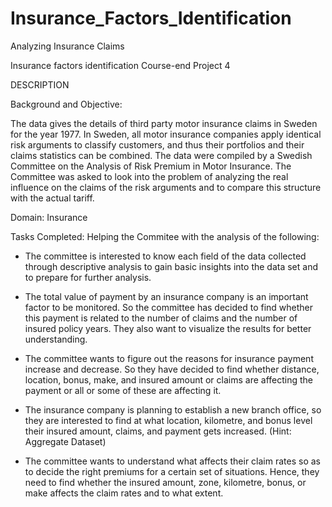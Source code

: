 # Insurance_Factors_Identification
Analyzing Insurance Claims

Insurance factors identification
Course-end Project 4

DESCRIPTION

Background and Objective:

The data gives the details of third party motor insurance claims in Sweden for the year 1977. In Sweden, all motor insurance companies apply identical risk arguments to classify customers, and thus their portfolios and their claims statistics can be combined. The data were compiled by a Swedish Committee on the Analysis of Risk Premium in Motor Insurance. The Committee was asked to look into the problem of analyzing the real influence on the claims of the risk arguments and to compare this structure with the actual tariff.

Domain: Insurance

Tasks Completed: Helping the Commitee with the analysis of the following:

* The committee is interested to know each field of the data collected through descriptive analysis to gain basic insights into the data set and to prepare for further analysis.
  
* The total value of payment by an insurance company is an important factor to be monitored. So the committee has decided to find whether this payment is related to the number of claims and the number of insured policy years. They also want to visualize the results for better understanding.
  
* The committee wants to figure out the reasons for insurance payment increase and decrease. So they have decided to find whether distance, location, bonus, make, and insured amount or claims are affecting the payment or all or some of these are affecting it.
  
* The insurance company is planning to establish a new branch office, so they are interested to find at what location, kilometre, and bonus level their insured amount, claims, and payment gets increased. (Hint: Aggregate Dataset)
  
* The committee wants to understand what affects their claim rates so as to decide the right premiums for a certain set of situations. Hence, they need to find whether the insured amount, zone, kilometre, bonus, or make affects the claim rates and to what extent. 
